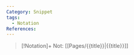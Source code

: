 ```yaml
---
Category: Snippet
tags:
  - Notation
References:
---
```

> [!Notation]+ Not: [[Pages/{{title}}|{{title}}]]